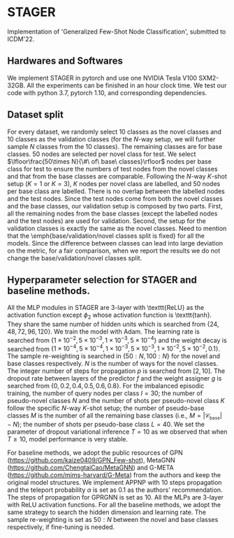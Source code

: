 # STAGER
Implementation of 'Generalized Few-Shot Node Classification', submitted to ICDM'22.

## Hardwares and Softwares
We implement STAGER in pytorch and use one NVIDIA Tesla V100 SXM2-32GB. All the experiments can be finished in an hour clock time. We test our code with python 3.7, pytorch 1.10, and corresponding dependencies.

## Dataset split
For every dataset, we randomly select $10$ classes as the novel classes and $10$ classes as the validation classes (for the $N$-way setup, we will further sample $N$ classes from the 10 classes). The remaining classes are for base classes. $50$ nodes are selected per novel class for test. We select $\lfloor\frac{50\times N}{\#\ of\ base\ classes}\rfloor$ nodes per base class for test to ensure the numbers of test nodes from the novel classes and that from the base classes are comparable. Following the $N$-way $K$-shot setup ($K=1$ or $K=3$), $K$ nodes per novel class are labelled, and $50$ nodes per base class are labelled. There is no overlap between the labelled nodes and the test nodes. Since the test nodes come from both the novel classes and the base classes, our validation setup is composed by two parts. First, all the remaining nodes from the base classes (except the labelled nodes and the test nodes) are used for validation. Second, the setup for the validation classes is exactly the same as the novel classes. Need to mention that the \emph{base/validation/novel classes split is fixed} for all the models. Since the difference between classes can lead into large deviation on the metric, for a fair comparison, when we report the results we do not change the base/validation/novel classes split.

## Hyperparameter selection for STAGER and baseline methods.
All the MLP modules in STAGER are $3$-layer with \texttt{ReLU} as the activation function except $\phi_2$ whose activation function is \texttt{tanh}. They share the same number of hidden units which is searched from $\{24, 48, 72, 96, 120\}$. We train the model with Adam. The learning rate is searched from $\{1\times 10^{-2}, 5\times 10^{-3}, 1\times 10^{-3}, 5\times 10^{-4}\}$ and the weight decay is searched from $\{1\times 10^{-4}, 5\times 10^{-4}, 1\times 10^{-3}, 5\times 10^{-3}, 1\times 10^{-2}, 5\times 10^{-2}, 0.1\}$. The sample re-weighting is searched in $\{50:N, 100:N\}$ for the novel and base classes respectively. $N$ is the number of ways for the novel classes. The integer number of steps for propagation $p$ is searched from $[2,10]$. The dropout rate between layers of the predictor $f$ and the weight assigner $g$ is searched from $\{0, 0.2, 0.4, 0.5, 0.6, 0.8\}$. For the imbalanced episodic training, the number of query nodes per class $I=30$; the number of pseudo-novel classes $N$ and the number of shots per pseudo-novel class $K$ follow the specific $N$-way $K$-shot setup; the number of pseudo-base classes $M$ is the number of all the remaining base classes (i.e., $M=|\mathcal{C}_\texttt{base}|-N$); the number of shots per pseudo-base class $L=40$. We set the parameter of dropout variational inference $T=10$ as we observed that when $T\geq10$, model performance is very stable.

For baseline methods, we adopt the public resources of GPN (https://github.com/kaize0409/GPN_Few-shot), MetaGNN (https://github.com/ChengtaiCao/MetaGNN) and G-META (https://github.com/mims-harvard/G-Meta) from the authors and keep the original model structures. We implement APPNP with $10$ steps propagation and the teleport probability $\alpha$ is set as $0.1$ as the authors' recommendation. The steps of propagation for GPRGNN is set as $10$.  All the MLPs are $3$-layer with ReLU activation functions. For all the baseline methods, we adopt the same strategy to search the hidden dimension and learning rate. The sample re-weighting is set as $50:N$ between the novel and base classes respectively, if fine-tuning is needed.
